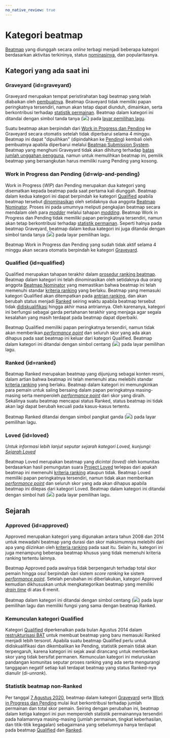 ```yaml
---
no_native_review: true
---
```


# Kategori beatmap

[Beatmap](/wiki/Beatmap) yang diunggah secara *online* terbagi menjadi beberapa kategori berdasarkan aktivitas terkininya, status [nominasinya](/wiki/Beatmap_ranking_procedure#nominasi), dan popularitasnya.

## Kategori yang ada saat ini

### Graveyard {id=graveyard}

Graveyard merupakan tempat peristirahatan bagi beatmap yang telah diabaikan oleh [pembuatnya](/wiki/Beatmap/Beatmap_host). Beatmap Graveyard tidak memiliki papan peringkatnya tersendiri, namun akan tetap dapat diunduh, dimainkan, serta berkontribusi terhadap [statistik permainan](#statistik-beatmap-non-ranked). Beatmap dalam kategori ini ditandai dengan simbol tanda tanya (![](/wiki/shared/status/graveyard.png)) pada [layar pemilihan lagu](/wiki/Client/Interface#song-select).

Suatu beatmap akan berpindah dari [Work in Progress dan Pending](#wip-and-pending) ke Graveyard secara otomatis setelah tidak diperbarui selama 4 minggu. Beatmap ini dapat "dipulihkan" (dipindahkan ke [Pending](#wip-and-pending)) kembali oleh pembuatnya apabila diperbarui melalui [Beatmap Submission System](/wiki/Beatmapping/Beatmap_submission). Beatmap yang menghuni Graveyard tidak akan dihitung terhadap [batas jumlah unggahan pengguna](/wiki/osu!supporter#increased-limits), namun untuk memulihkan beatmap ini, pemilik beatmap yang bersangkutan harus memiliki ruang Pending yang kosong.

### Work in Progress dan Pending {id=wip-and-pending}

Work in Progress (*WIP*) dan Pending merupakan dua kategori yang disematkan kepada beatmap pada saat pertama kali diunggah. Beatmap dalam kedua kategori ini dapat berpindah ke kategori [Qualified](#qualified) apabila beatmap tersebut [dinominasikan](/wiki/Beatmap_ranking_procedure#nominasi) oleh setidaknya dua anggota [Beatmap Nominator](/wiki/People/Beatmap_Nominators). Proses ini pada umumnya meliputi pengkajian beatmap secara mendalam oleh para [*modder*](/wiki/Modding/Modder) melalui tahapan [*modding*](/wiki/Modding). Beatmap Work in Progress dan Pending tidak memiliki papan peringkatnya tersendiri, namun akan tetap berkontribusi terhadap [statistik permainan](#statistik-beatmap-non-ranked). Seperti halnya pada beatmap Graveyard, beatmap dalam kedua kategori ini juga ditandai dengan simbol tanda tanya (![](/wiki/shared/status/graveyard.png)) pada layar pemilihan lagu.

Beatmap Work in Progress dan Pending yang sudah tidak aktif selama 4 minggu akan secara otomatis berpindah ke kategori [Graveyard](#graveyard).

### Qualified {id=qualified}

Qualified merupakan tahapan terakhir dalam [prosedur ranking beatmap](/wiki/Beatmap_ranking_procedure). Beatmap dalam kategori ini telah dinominasikan oleh setidaknya dua orang anggota [Beatmap Nominator](/wiki/People/Beatmap_Nominators) yang memastikan bahwa beatmap ini telah memenuhi standar [kriteria ranking](/wiki/Ranking_criteria) yang berlaku. Beatmap yang memasuki kategori Qualified akan ditempatkan pada [antrian ranking](/wiki/Beatmap_ranking_procedure/Ranking_queue), dan akan berubah status menjadi [Ranked](#ranked) seiring waktu apabila beatmap tersebut tidak [didiskualifikasi](/wiki/Beatmap_ranking_procedure#penganuliran-nominasi-(nomination-reset)) hingga akhir masa antriannya. Oleh karenanya, kategori ini berfungsi sebagai garda pertahanan terakhir yang menjaga agar segala kesalahan yang masih terdapat pada beatmap dapat diperbaiki.

Beatmap Qualified memiliki papan peringkatnya tersendiri, namun tidak akan memberikan [*performance point*](/wiki/Performance_points) dan seluruh skor yang ada akan dihapus pada saat beatmap ini keluar dari kategori Qualified. Beatmap dalam kategori ini ditandai dengan simbol centang (![](/wiki/shared/status/qualified.png)) pada layar pemilihan lagu.

### Ranked {id=ranked}

Beatmap Ranked merupakan beatmap yang dijunjung sebagai konten resmi, dalam artian bahwa beatmap ini telah memenuhi atau melebihi standar [kriteria ranking](/wiki/Ranking_criteria) yang berlaku. Beatmap dalam kategori ini memungkinkan para pemain untuk saling bersaing dalam papan peringkatnya masing-masing serta memperoleh [*performance point*](/wiki/Performance_points) dari skor yang diraih. Sekalinya suatu beatmap mencapai status Ranked, status beatmap ini tidak akan lagi dapat berubah kecuali pada kasus-kasus tertentu.

Beatmap Ranked ditandai dengan simbol pangkat ganda (![](/wiki/shared/status/ranked.png)) pada layar pemilihan lagu.

### Loved {id=loved}

*Untuk informasi lebih lanjut seputar sejarah kategori Loved, kunjungi: [Sejarah Loved](/wiki/History_of_osu!/History_of_Loved)*

Beatmap Loved merupakan beatmap yang *dicintai (loved)* oleh komunitas berdasarkan hasil pemungutan suara [Project Loved](/wiki/Community/Project_Loved) terlepas dari apakah beatmap ini memenuhi [kriteria ranking](/wiki/Ranking_criteria) ataupun tidak. Beatmap Loved memiliki papan peringkatnya tersendiri, namun tidak akan memberikan [*performance point*](/wiki/Performance_points) dan seluruh skor yang ada akan dihapus apabila beatmap ini dilepas dari kategori Loved. Beatmap dalam kategori ini ditandai dengan simbol hati (![](/wiki/shared/status/loved.png)) pada layar pemilihan lagu.

## Sejarah

### Approved {id=approved}

Approved merupakan kategori yang digunakan antara tahun 2008 dan 2014 untuk mewadahi beatmap yang durasi dan skor maksimumnya melebihi dari apa yang diizinkan oleh [kriteria ranking](/wiki/Ranking_criteria) pada saat itu. Selain itu, kategori ini juga menampung beberapa beatmap khusus yang tidak memenuhi kriteria ranking tertentu lainnya.

Beatmap Approved pada awalnya tidak berpengaruh terhadap total skor pemain hingga osu! berpindah  dari sistem *score ranking* ke sistem [*performance point*](/wiki/Performance_points). Setelah perubahan ini diberlakukan, kategori Approved kemudian dikhususkan untuk mengkategorikan beatmap yang memiliki [*drain time*](/wiki/Beatmap/Drain_time) di atas 6 menit.

Beatmap dalam kategori ini ditandai dengan simbol centang (![](/wiki/shared/status/approved.png)) pada layar pemilihan lagu dan memiliki fungsi yang sama dengan beatmap Ranked.

### Kemunculan kategori Qualified

Kategori [Qualified](#qualified) diperkenalkan pada bulan Agustus 2014 dalam [restrukturisasi BAT](https://osu.ppy.sh/home/news/2014-08-21-restructuring-of-the-bat) untuk membuat beatmap yang baru memasuki Ranked menjadi lebih tersorot. Apabila suatu beatmap Qualified perlu untuk didiskualifikasi dan dikembalikan ke Pending, statistik pemain tidak akan terpengaruh, karena kategori ini sejak awal dirancang untuk memberikan skor yang tidak bersifat permanen. Kemunculan kategori ini meluruskan pandangan komunitas seputar proses ranking yang ada serta mengurangi tanggapan negatif setiap kali terdapat beatmap yang status Ranked-nya dianulir (di-*unrank*).

### Statistik beatmap non-Ranked

Per tanggal [7 Agustus 2020](https://osu.ppy.sh/home/changelog/stable40/20200807.3), beatmap dalam kategori [Graveyard](#graveyard) serta [Work in Progress dan Pending](#wip-and-pending) mulai ikut berkontribusi terhadap jumlah permainan dan total skor pemain. Seiring dengan perubahan ini, beatmap dalam ketiga kategori ini pun memperoleh statistik permainannya tersendiri pada halamannya masing-masing (jumlah permainan, tingkat keberhasilan, dan titik-titik kegagalan) sebagaimana yang sebelumnya hanya terdapat pada beatmap [Qualified](#qualified) dan [Ranked](#ranked).
